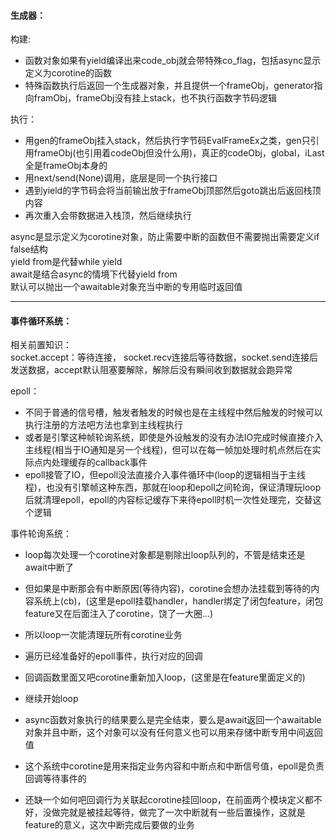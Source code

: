 #### 生成器：
构建:
- 函数对象如果有yield编译出来code_obj就会带特殊co_flag，包括async显示定义为corotine的函数
- 特殊函数执行后返回一个生成器对象，并且提供一个frameObj，generator指向framObj，frameObj没有挂上stack，也不执行函数字节码逻辑

执行：
- 用gen的frameObj挂入stack，然后执行字节码EvalFrameEx之类，gen只引用frameObj(也引用着codeObj但没什么用)，真正的codeObj，global，iLast全是frameObj本身的
- 用next/send(None)调用，底层是同一个执行接口
- 遇到yield的字节码会将当前输出放于frameObj顶部然后goto跳出后返回栈顶内容
- 再次重入会带数据进入栈顶，然后继续执行

async是显示定义为corotine对象，防止需要中断的函数但不需要抛出需要定义if false结构    
yield from是代替while yield  
await是结合async的情境下代替yield from  
默认可以抛出一个awaitable对象充当中断的专用临时返回值  

---
#### 事件循环系统：
相关前置知识：  
socket.accept：等待连接， socket.recv连接后等待数据，socket.send连接后发送数据，accept默认阻塞要解除，解除后没有瞬间收到数据就会跑异常  

epoll：
- 不同于普通的信号槽，触发者触发的时候也是在主线程中然后触发的时候可以执行注册的方法吧方法也拿到主线程执行
- 或者是引擎这种帧轮询系统，即使是外设触发的没有办法IO完成时候直接介入主线程(相当于IO通知是另一个线程)，但可以在每一帧加处理时机点然后在实际点内处理缓存的callback事件
- epoll接管了IO，但epoll没法直接介入事件循环中(loop的逻辑相当于主线程)，也没有引擎帧这种东西，那就在loop和epoll之间轮询，保证清理玩loop后就清理epoll，epoll的内容标记缓存下来待epoll时机一次性处理完，交替这个逻辑

事件轮询系统：
- loop每次处理一个corotine对象都是剔除出loop队列的，不管是结束还是await中断了
- 但如果是中断那会有中断原因(等待内容)，corotine会想办法挂载到等待的内容系统上(cb)，(这里是epoll挂载handler，handler绑定了闭包feature，闭包feature又在后面注入了corotine，饶了一大圈...)
- 所以loop一次能清理玩所有corotine业务

- 遍历已经准备好的epoll事件，执行对应的回调
- 回调函数里面又吧corotine重新加入loop，(这里是在feature里面定义的)
- 继续开始loop

- async函数对象执行的结果要么是完全结束，要么是await返回一个awaitable对象并且中断，这个对象可以没有任何意义也可以用来存储中断专用中间返回值
- 这个系统中corotine是用来指定业务内容和中断点和中断信号值，epoll是负责回调等待事件的
- 还缺一个如何吧回调行为关联起corotine挂回loop，在前面两个模块定义都不好，没做完就是被挂起等待，做完了一次中断就有一些后置操作，这就是feature的意义，这次中断完成后要做的业务

